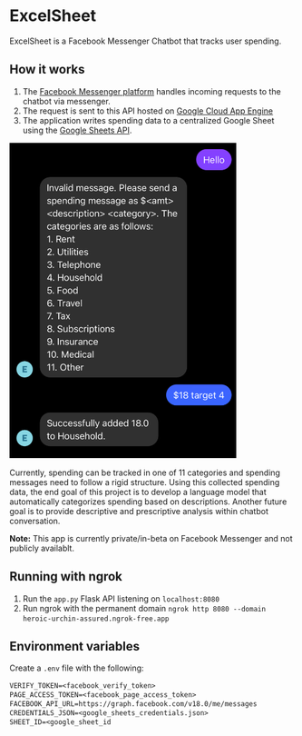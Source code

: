 # ExcelSheet

ExcelSheet is a Facebook Messenger Chatbot that tracks user spending.

## How it works

1. The [Facebook Messenger platform](https://developers.facebook.com/docs/messenger-platform/) handles incoming requests to the chatbot via
   messenger.
2. The request is sent to this API hosted on [Google Cloud App Engine](https://cloud.google.com/appengine?hl=en)
3. The application writes spending data to a centralized Google Sheet using the [Google Sheets API](https://developers.google.com/sheets/api/guides/concepts).

<img src="/excelsheet_demo.jpg" width="400"/>

Currently, spending can be tracked in one of 11 categories and spending messages need to follow a rigid structure. Using this collected spending data, the end goal of this project is to develop a language model that automatically categorizes spending based on descriptions. Another future goal is to provide descriptive and prescriptive analysis within chatbot conversation.

**Note:** This app is currently private/in-beta on Facebook Messenger and not publicly availablt.

## Running with ngrok

1. Run the `app.py` Flask API listening on `localhost:8080`
2. Run ngrok with the permanent domain
   `ngrok http 8080 --domain heroic-urchin-assured.ngrok-free.app`

## Environment variables

Create a `.env` file with the following:

```
VERIFY_TOKEN=<facebook_verify_token>
PAGE_ACCESS_TOKEN=<facebook_page_access_token>
FACEBOOK_API_URL=https://graph.facebook.com/v18.0/me/messages
CREDENTIALS_JSON=<google_sheets_credentials.json>
SHEET_ID=<google_sheet_id
```
